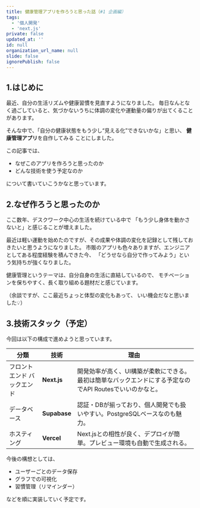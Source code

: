 ```yaml
---
title: 健康管理アプリを作ろうと思った話（#1 企画編）
tags:
  - '個人開発'
  - 'next.js' 
private: false
updated_at: ''
id: null
organization_url_name: null
slide: false
ignorePublish: false
---
```


## 1.はじめに
最近、自分の生活リズムや健康習慣を見直すようになりました。
毎日なんとなく過ごしていると、気づかないうちに体調の変化や運動量の偏りが出てくることがあります。

そんな中で、「自分の健康状態をもう少し“見える化”できないかな」と思い、
**健康管理アプリ**を自作してみる ことにしました。

この記事では、
 - なぜこのアプリを作ろうと思ったのか
 - どんな技術を使う予定なのか

について書いていこうかなと思っています。

## 2.なぜ作ろうと思ったのか
ここ数年、デスクワーク中心の生活を続けている中で
「もう少し身体を動かさないと」と感じることが増えました。

最近は軽い運動を始めたのですが、その成果や体調の変化を記録として残しておきたいと思うようになりました。
市販のアプリも色々ありますが、エンジニアとしてある程度経験を積んできた今、
「どうせなら自分で作ってみよう」という気持ちが強くなりました。

健康管理というテーマは、自分自身の生活に直結しているので、
モチベーションを保ちやすく、長く取り組める題材だと感じています。

（余談ですが、ここ最近ちょっと体型の変化もあって、
いい機会だなと思いました💡）

## 3.技術スタック（予定）

今回は以下の構成で進めようと思っています。

| 分類 | 技術 | 理由 |
|------|------|------|
| フロントエンド バックエンド | **Next.js** | 開発効率が高く、UI構築が柔軟にできる。最初は簡単なバックエンドにする予定なのでAPI Routesでいいのかなと。 |
| データベース | **Supabase** | 認証・DBが揃っており、個人開発でも扱いやすい。PostgreSQLベースなのも魅力。 |
| ホスティング | **Vercel** | Next.jsとの相性が良く、デプロイが簡単。プレビュー環境も自動で生成される。 |

今後の構想としては、
- ユーザーごとのデータ保存
- グラフでの可視化
- 習慣管理（リマインダー）

などを順に実装していく予定です。
